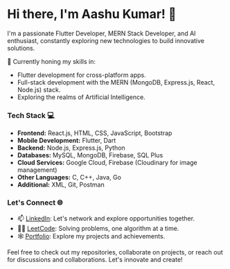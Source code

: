 # Hi there, I'm Aashu Kumar! 👋

I'm a passionate Flutter Developer, MERN Stack Developer, and AI enthusiast, constantly exploring new technologies to build innovative solutions.

🏫 Currently honing my skills in:
- Flutter development for cross-platform apps.
- Full-stack development with the MERN (MongoDB, Express.js, React, Node.js) stack.
- Exploring the realms of Artificial Intelligence.

### Tech Stack 💻
- **Frontend:** React.js, HTML, CSS, JavaScript, Bootstrap
- **Mobile Development:** Flutter, Dart
- **Backend:** Node.js, Express.js, Python
- **Databases:** MySQL, MongoDB, Firebase, SQL Plus
- **Cloud Services:** Google Cloud, Firebase (Cloudinary for image management)
- **Other Languages:** C, C++, Java, Go
- **Additional:** XML, Git, Postman

### Let's Connect 🌐
- 📫 [LinkedIn](https://www.linkedin.com/in/aashu-kumar-apr2004/): Let's network and explore opportunities together.
- 🧑‍💻 [LeetCode](https://leetcode.com/aashu_kmr/): Solving problems, one algorithm at a time.
- 🕸️ [Portfolio](https://my-portfolio-kappa-ivory.vercel.app/): Explore my projects and achievements.

Feel free to check out my repositories, collaborate on projects, or reach out for discussions and collaborations. Let's innovate and create!
